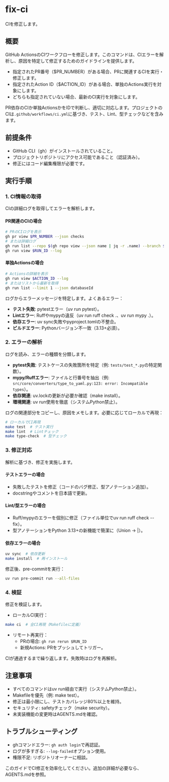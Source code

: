 # fix-ci
CIを修正します。

## 概要

GitHub ActionsのCIワークフローを修正します。このコマンドは、CIエラーを解析し、原因を特定して修正するためのガイドラインを提供します。

- 指定されたPR番号（$PR_NUMBER）がある場合、PRに関連するCIを実行・修正します。
- 指定されたAction ID（$ACTION_ID）がある場合、単独のActions実行を対象にします。
- どちらも指定されていない場合、最新のCI実行を対象にします。

PR依存のCIか単独ActionsかをIDで判断し、適切に対応します。プロジェクトのCIは`.github/workflows/ci.yml`に基づき、テスト、Lint、型チェックなどを含みます。

## 前提条件

- GitHub CLI（gh）がインストールされていること。
- プロジェクトリポジトリにアクセス可能であること（認証済み）。
- 修正にはコード編集権限が必要です。

## 実行手順

### 1. CI情報の取得

CIの詳細ログを取得してエラーを解析します。

#### PR関連のCIの場合
```bash
# PRのCIログを表示
gh pr view $PR_NUMBER --json checks
# または詳細ログ
gh run list --repo $(gh repo view --json name | jq -r .name) --branch $(gh pr view $PR_NUMBER --json headRefName | jq -r .headRefName) --limit 1 --json databaseId
gh run view $RUN_ID --log
```

#### 単独Actionsの場合
```bash
# Actionsの詳細を表示
gh run view $ACTION_ID --log
# またはリストから最新を取得
gh run list --limit 1 --json databaseId
```

ログからエラーメッセージを特定します。よくあるエラー：
- **テスト失敗**: pytestエラー（uv run pytest）。
- **Lintエラー**: Ruffやmypyの違反（uv run ruff check .、uv run mypy .）。
- **依存エラー**: uv sync失敗やpyproject.tomlの不整合。
- **ビルドエラー**: Pythonバージョン不一致（3.13+必須）。

### 2. エラーの解析

ログを読み、エラーの種類を分類します。

- **pytest失敗**: テストケースの失敗箇所を特定（例: `tests/test_*.py`の特定関数）。
- **mypy/Ruffエラー**: ファイルと行番号を抽出（例: `src/core/converters/type_to_yaml.py:123: error: Incompatible types`）。
- **依存関連**: uv.lockの更新が必要か確認（make install）。
- **環境関連**: uv run使用を徹底（システムPython禁止）。

ログの関連部分をコピーし、原因をメモします。必要に応じてローカルで再現：
```bash
# ローカルでCI再現
make test  # テスト実行
make lint  # Lintチェック
make type-check  # 型チェック
```

### 3. 修正対応

解析に基づき、修正を実施します。

#### テストエラーの場合
- 失敗したテストを修正（コードのバグ修正、型アノテーション追加）。
- docstringやコメントを日本語で更新。

#### Lint/型エラーの場合
- Ruff/mypyのエラーを個別に修正（ファイル単位でuv run ruff check --fix）。
- 型アノテーションをPython 3.13+の新機能で簡潔に（Union -> |）。

#### 依存エラーの場合
```bash
uv sync  # 依存更新
make install  # 再インストール
```

修正後、pre-commitを実行：
```bash
uv run pre-commit run --all-files
```

### 4. 検証

修正を検証します。

- ローカルCI実行：
```bash
make ci  # 全CI再現（Makefileに定義）
```

- リモート再実行：
  - PRの場合: `gh run rerun $RUN_ID`
  - 新規Actions: PRをプッシュしてトリガー。

CIが通過するまで繰り返します。失敗時はログを再解析。

## 注意事項

- すべてのコマンドはuv run経由で実行（システムPython禁止）。
- Makefileを優先（例: make test）。
- 修正は最小限にし、テストカバレッジ80%以上を維持。
- セキュリティ: safetyチェック（make security）。
- 未実装機能の変更時はAGENTS.mdを確認。

## トラブルシューティング

- ghコマンドエラー: `gh auth login`で再認証。
- ログが多すぎる: `--log-failed`オプション使用。
- 権限不足: リポジトリオーナーに相談。

このガイドでCI修正を効率化してください。追加の詳細が必要なら、AGENTS.mdを参照。

